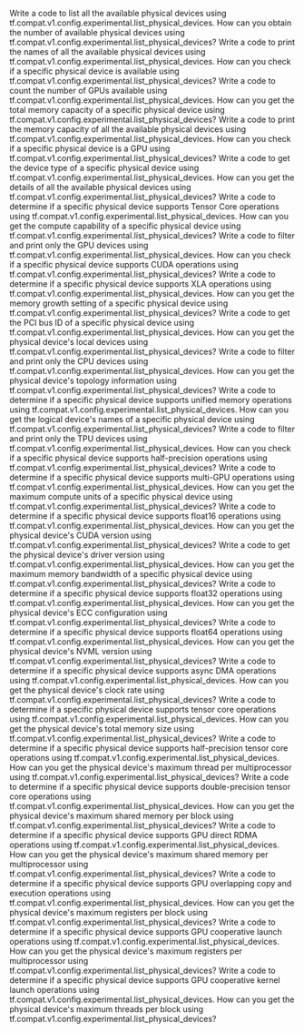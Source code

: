Write a code to list all the available physical devices using tf.compat.v1.config.experimental.list_physical_devices.
How can you obtain the number of available physical devices using tf.compat.v1.config.experimental.list_physical_devices?
Write a code to print the names of all the available physical devices using tf.compat.v1.config.experimental.list_physical_devices.
How can you check if a specific physical device is available using tf.compat.v1.config.experimental.list_physical_devices?
Write a code to count the number of GPUs available using tf.compat.v1.config.experimental.list_physical_devices.
How can you get the total memory capacity of a specific physical device using tf.compat.v1.config.experimental.list_physical_devices?
Write a code to print the memory capacity of all the available physical devices using tf.compat.v1.config.experimental.list_physical_devices.
How can you check if a specific physical device is a GPU using tf.compat.v1.config.experimental.list_physical_devices?
Write a code to get the device type of a specific physical device using tf.compat.v1.config.experimental.list_physical_devices.
How can you get the details of all the available physical devices using tf.compat.v1.config.experimental.list_physical_devices?
Write a code to determine if a specific physical device supports Tensor Core operations using tf.compat.v1.config.experimental.list_physical_devices.
How can you get the compute capability of a specific physical device using tf.compat.v1.config.experimental.list_physical_devices?
Write a code to filter and print only the GPU devices using tf.compat.v1.config.experimental.list_physical_devices.
How can you check if a specific physical device supports CUDA operations using tf.compat.v1.config.experimental.list_physical_devices?
Write a code to determine if a specific physical device supports XLA operations using tf.compat.v1.config.experimental.list_physical_devices.
How can you get the memory growth setting of a specific physical device using tf.compat.v1.config.experimental.list_physical_devices?
Write a code to get the PCI bus ID of a specific physical device using tf.compat.v1.config.experimental.list_physical_devices.
How can you get the physical device's local devices using tf.compat.v1.config.experimental.list_physical_devices?
Write a code to filter and print only the CPU devices using tf.compat.v1.config.experimental.list_physical_devices.
How can you get the physical device's topology information using tf.compat.v1.config.experimental.list_physical_devices?
Write a code to determine if a specific physical device supports unified memory operations using tf.compat.v1.config.experimental.list_physical_devices.
How can you get the logical device's names of a specific physical device using tf.compat.v1.config.experimental.list_physical_devices?
Write a code to filter and print only the TPU devices using tf.compat.v1.config.experimental.list_physical_devices.
How can you check if a specific physical device supports half-precision operations using tf.compat.v1.config.experimental.list_physical_devices?
Write a code to determine if a specific physical device supports multi-GPU operations using tf.compat.v1.config.experimental.list_physical_devices.
How can you get the maximum compute units of a specific physical device using tf.compat.v1.config.experimental.list_physical_devices?
Write a code to determine if a specific physical device supports float16 operations using tf.compat.v1.config.experimental.list_physical_devices.
How can you get the physical device's CUDA version using tf.compat.v1.config.experimental.list_physical_devices?
Write a code to get the physical device's driver version using tf.compat.v1.config.experimental.list_physical_devices.
How can you get the maximum memory bandwidth of a specific physical device using tf.compat.v1.config.experimental.list_physical_devices?
Write a code to determine if a specific physical device supports float32 operations using tf.compat.v1.config.experimental.list_physical_devices.
How can you get the physical device's ECC configuration using tf.compat.v1.config.experimental.list_physical_devices?
Write a code to determine if a specific physical device supports float64 operations using tf.compat.v1.config.experimental.list_physical_devices.
How can you get the physical device's NVML version using tf.compat.v1.config.experimental.list_physical_devices?
Write a code to determine if a specific physical device supports async DMA operations using tf.compat.v1.config.experimental.list_physical_devices.
How can you get the physical device's clock rate using tf.compat.v1.config.experimental.list_physical_devices?
Write a code to determine if a specific physical device supports tensor core operations using tf.compat.v1.config.experimental.list_physical_devices.
How can you get the physical device's total memory size using tf.compat.v1.config.experimental.list_physical_devices?
Write a code to determine if a specific physical device supports half-precision tensor core operations using tf.compat.v1.config.experimental.list_physical_devices.
How can you get the physical device's maximum thread per multiprocessor using tf.compat.v1.config.experimental.list_physical_devices?
Write a code to determine if a specific physical device supports double-precision tensor core operations using tf.compat.v1.config.experimental.list_physical_devices.
How can you get the physical device's maximum shared memory per block using tf.compat.v1.config.experimental.list_physical_devices?
Write a code to determine if a specific physical device supports GPU direct RDMA operations using tf.compat.v1.config.experimental.list_physical_devices.
How can you get the physical device's maximum shared memory per multiprocessor using tf.compat.v1.config.experimental.list_physical_devices?
Write a code to determine if a specific physical device supports GPU overlapping copy and execution operations using tf.compat.v1.config.experimental.list_physical_devices.
How can you get the physical device's maximum registers per block using tf.compat.v1.config.experimental.list_physical_devices?
Write a code to determine if a specific physical device supports GPU cooperative launch operations using tf.compat.v1.config.experimental.list_physical_devices.
How can you get the physical device's maximum registers per multiprocessor using tf.compat.v1.config.experimental.list_physical_devices?
Write a code to determine if a specific physical device supports GPU cooperative kernel launch operations using tf.compat.v1.config.experimental.list_physical_devices.
How can you get the physical device's maximum threads per block using tf.compat.v1.config.experimental.list_physical_devices?